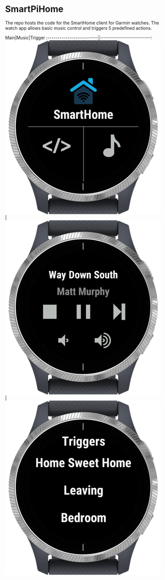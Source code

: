 # SmartPiHome

The repo hosts the code for the SmartHome client for Garmin watches.
The watch app allows basic music control and triggers 5 predefined actions.

Main|Music|Trigger
:-------------------------:|:-------------------------:
![](readme/main.png)  |  ![](readme/music.png)|  ![](readme/trigger.png)
